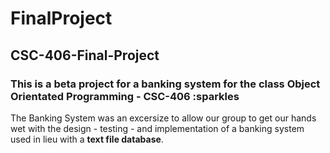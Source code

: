 # FinalProject
## CSC-406-Final-Project

### This is a beta project for a banking system for the class Object Orientated Programming - CSC-406     :sparkles

The Banking System was an excersize to allow our group to get our hands wet with the design - testing - and implementation of a banking system used in lieu with a **text file database**.
